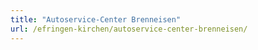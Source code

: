 ```yaml
---
title: "Autoservice-Center Brenneisen"
url: /efringen-kirchen/autoservice-center-brenneisen/
---
```

